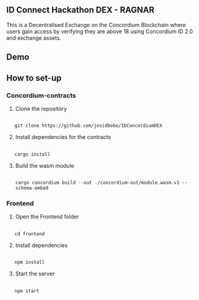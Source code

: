 ## ID Connect Hackathon DEX - RAGNAR
This is a Decentralised Exchange on the Concordium Blockchain where users gain access by verifying they are above 18 using Concordium ID 2.0 and exchange assets.

## Demo
[]()

## How to set-up

### Concordium-contracts

1. Clone the repository
 ##
       git clone https://github.com/josidbobo/IDConcordiumDEX
2. Install dependencies for the contracts
 ##
       cargo install 
3. Build the wasm module
    ##
       cargo concordium build --out ./concordium-out/module.wasm.v1 --schema-embed

### Frontend

1. Open the Frontend folder
 ##
       cd frontend
2. Install dependencies
 ##
       npm install
3. Start the server
 ##
       npm start



